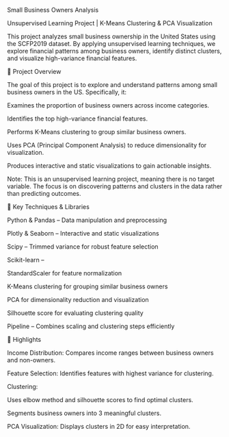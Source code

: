 Small Business Owners Analysis

Unsupervised Learning Project | K-Means Clustering & PCA Visualization

This project analyzes small business ownership in the United States using the SCFP2019 dataset. By applying unsupervised learning techniques, we explore financial patterns among business owners, identify distinct clusters, and visualize high-variance financial features.

🔹 Project Overview

The goal of this project is to explore and understand patterns among small business owners in the US. Specifically, it:

Examines the proportion of business owners across income categories.

Identifies the top high-variance financial features.

Performs K-Means clustering to group similar business owners.

Uses PCA (Principal Component Analysis) to reduce dimensionality for visualization.

Produces interactive and static visualizations to gain actionable insights.

Note: This is an unsupervised learning project, meaning there is no target variable. The focus is on discovering patterns and clusters in the data rather than predicting outcomes.

🔹 Key Techniques & Libraries

Python & Pandas – Data manipulation and preprocessing

Plotly & Seaborn – Interactive and static visualizations

Scipy – Trimmed variance for robust feature selection

Scikit-learn –

StandardScaler for feature normalization

K-Means clustering for grouping similar business owners

PCA for dimensionality reduction and visualization

Silhouette score for evaluating clustering quality

Pipeline – Combines scaling and clustering steps efficiently

🔹 Highlights

Income Distribution: Compares income ranges between business owners and non-owners.

Feature Selection: Identifies features with highest variance for clustering.

Clustering:

Uses elbow method and silhouette scores to find optimal clusters.

Segments business owners into 3 meaningful clusters.

PCA Visualization: Displays clusters in 2D for easy interpretation.
